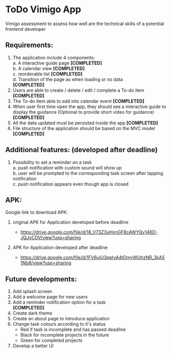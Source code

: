 # ToDo Vimigo App 

Vimigo assessment to assess how well are the technical skills of a potential frontend
developer

## Requirements:

1. The application include 4 components:<br />
    a. A interactive guide page ****[COMPLETED]****<br />
    b. A calendar view ****[COMPLETED]****<br />
    c. reorderable list ****[COMPLETED]****<br />
    d. Transition of the page as when loading or no data<br /> ****[COMPLETED]****
2. Users are able to create / delete / edit / complete a To-do item ****[COMPLETED]****
3. The To-do item able to add into calendar event ****[COMPLETED]****
4. When user first time open the app, they should see a interactive guide to display the guidance (Optional to provide short video for guidance) ****[COMPLETED]****
5. All the data updated must be persisted inside the app ****[COMPLETED]****
6. File structure of the application should be based on the MVC model ****[COMPLETED]****

## Additional features: (developed after deadline)

1. Possibility to set a reminder on a task <br />
    a. push notification with custom sound will show up <br />
    b. user will be prompted to the corresponding task screen after tapping notification <br />
    c. push notification appears even though app is closed<br />

## APK:
Google link to download APK:<br />
1. original APK for Application developed before deadline <br />
    - https://drive.google.com/file/d/18_V73Z3uHxnGF8cAWYQv146D-JQJyCDV/view?usp=sharing <br />

2. APK for Application developed after deadline
    - https://drive.google.com/file/d/1FV6ujU3pptyA4tDmyWUhzNR_3kA51Nb8/view?usp=sharing <br />


## Future developments:
1. Add splash screen<br />
2. Add a welcome page for new users<br />
3. Add a reminder notification option for a task<br /> ****[COMPLETED]****
4. Create dark theme<br />
5. Create an about page to introduce application<br />
6. Change task colours according to it's status<br />
	- Red if task is incomplete and has passed deadline<br />
	- Black for incomplete projects in the future<br />
	- Green for completed projects<br />
5. Develop a better UI<br />
